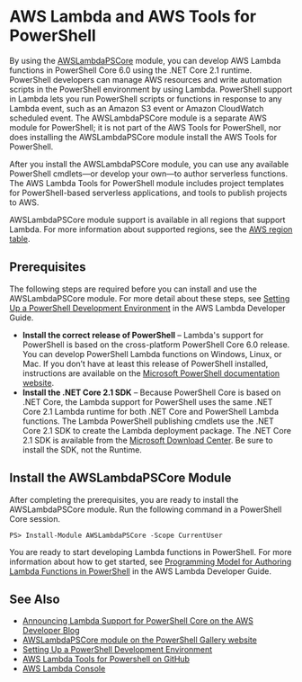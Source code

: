 # AWS Lambda and AWS Tools for PowerShell<a name="pstools-lambda"></a>

By using the [AWSLambdaPSCore](https://www.powershellgallery.com/packages/AWSLambdaPSCore) module, you can develop AWS Lambda functions in PowerShell Core 6\.0 using the \.NET Core 2\.1 runtime\. PowerShell developers can manage AWS resources and write automation scripts in the PowerShell environment by using Lambda\. PowerShell support in Lambda lets you run PowerShell scripts or functions in response to any Lambda event, such as an Amazon S3 event or Amazon CloudWatch scheduled event\. The AWSLambdaPSCore module is a separate AWS module for PowerShell; it is not part of the AWS Tools for PowerShell, nor does installing the AWSLambdaPSCore module install the AWS Tools for PowerShell\.

After you install the AWSLambdaPSCore module, you can use any available PowerShell cmdlets—or develop your own—to author serverless functions\. The AWS Lambda Tools for PowerShell module includes project templates for PowerShell\-based serverless applications, and tools to publish projects to AWS\.

AWSLambdaPSCore module support is available in all regions that support Lambda\. For more information about supported regions, see the [AWS region table](https://aws.amazon.com/about-aws/global-infrastructure/regional-product-services/)\.

## Prerequisites<a name="prerequisites"></a>

The following steps are required before you can install and use the AWSLambdaPSCore module\. For more detail about these steps, see [Setting Up a PowerShell Development Environment](https://docs.aws.amazon.com/lambda/latest/dg/lambda-powershell-setup-dev-environment.html) in the AWS Lambda Developer Guide\.
+  **Install the correct release of PowerShell** – Lambda's support for PowerShell is based on the cross\-platform PowerShell Core 6\.0 release\. You can develop PowerShell Lambda functions on Windows, Linux, or Mac\. If you don’t have at least this release of PowerShell installed, instructions are available on the [Microsoft PowerShell documentation website](https://learn.microsoft.com/en-us/powershell/scripting/install/installing-powershell)\.
+  **Install the \.NET Core 2\.1 SDK** – Because PowerShell Core is based on \.NET Core, the Lambda support for PowerShell uses the same \.NET Core 2\.1 Lambda runtime for both \.NET Core and PowerShell Lambda functions\. The Lambda PowerShell publishing cmdlets use the \.NET Core 2\.1 SDK to create the Lambda deployment package\. The \.NET Core 2\.1 SDK is available from the [Microsoft Download Center](https://www.microsoft.com/net/download)\. Be sure to install the SDK, not the Runtime\.

## Install the AWSLambdaPSCore Module<a name="install-the-awslambdapscore-module"></a>

After completing the prerequisites, you are ready to install the AWSLambdaPSCore module\. Run the following command in a PowerShell Core session\.

```
PS> Install-Module AWSLambdaPSCore -Scope CurrentUser
```

You are ready to start developing Lambda functions in PowerShell\. For more information about how to get started, see [Programming Model for Authoring Lambda Functions in PowerShell](https://docs.aws.amazon.com/lambda/latest/dg/powershell-programming-model.html) in the AWS Lambda Developer Guide\.

## See Also<a name="see-also"></a>
+  [Announcing Lambda Support for PowerShell Core on the AWS Developer Blog](http://aws.amazon.com/blogs/developer/announcing-lambda-support-for-powershell-core/) 
+  [AWSLambdaPSCore module on the PowerShell Gallery website](https://www.powershellgallery.com/packages/AWSLambdaPSCore/1.0.0.2) 
+  [Setting Up a PowerShell Development Environment](https://docs.aws.amazon.com/lambda/latest/dg/lambda-powershell-setup-dev-environment.html) 
+ [AWS Lambda Tools for Powershell on GitHub](https://github.com/aws/aws-lambda-dotnet/tree/master/PowerShell)
+  [AWS Lambda Console](https://console.aws.amazon.com/lambda/home) 
